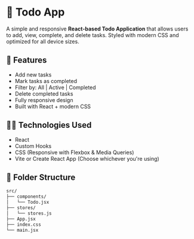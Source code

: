# 📝 Todo App

A simple and responsive **React-based Todo Application** that allows users to add, view, complete, and delete tasks. Styled with modern CSS and optimized for all device sizes.

## 🚀 Features

- Add new tasks
- Mark tasks as completed
- Filter by: All | Active | Completed
- Delete completed tasks
- Fully responsive design
- Built with React + modern CSS


## 🧑‍💻 Technologies Used

- React
- Custom Hooks
- CSS (Responsive with Flexbox & Media Queries)
- Vite or Create React App (Choose whichever you're using)

## 📂 Folder Structure

```bash
src/
├── components/
│   └── Todo.jsx
├── stores/
│   └── stores.js
├── App.jsx
├── index.css
└── main.jsx
